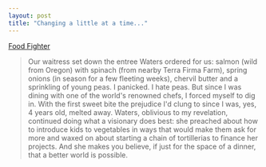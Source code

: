 ```yaml
---
layout: post
title: "Changing a little at a time..."
---
```




<a href="http://www.nytimes.com/2004/03/07/magazine/07WATERS.html">Food Fighter</a>

<blockquote>Our waitress set down the entree Waters ordered for us: salmon (wild from Oregon) with spinach (from nearby Terra Firma Farm), spring onions (in season for a few fleeting weeks), chervil butter and a sprinkling of young peas. I panicked. I hate peas. But since I was dining with one of the world's renowned chefs, I forced myself to dig in. With the first sweet bite the prejudice I'd clung to since I was, yes, 4 years old, melted away. Waters, oblivious to my revelation, continued doing what a visionary does best: she preached about how to introduce kids to vegetables in ways that would make them ask for more and waxed on about starting a chain of tortillerias to finance her projects. And she makes you believe, if just for the space of a dinner, that a better world is possible.</blockquote>


